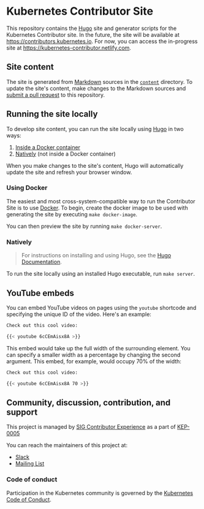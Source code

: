 # Kubernetes Contributor Site

This repository contains the [Hugo][hugo] site and generator scripts for the
Kubernetes Contributor site. In the future, the site will be available at
https://contributors.kubernetes.io. For now, you can access the in-progress
site at https://kubernetes-contributor.netlify.com.

## Site content

The site is generated from [Markdown](https://www.markdownguide.org/) sources
in the [`content`](./content) directory. To update the site's content, make
changes to the Markdown sources and [submit a pull
request](https://help.github.com/en/articles/about-pull-requests) to this
repository.

## Running the site locally

To develop site content, you can run the site locally using [Hugo][hugo] in
two ways:

1. [Inside a Docker container](#using-docker)
2. [Natively](#natively) (not inside a Docker container)

When you make changes to the site's content, Hugo will automatically update
the site and refresh your browser window.

### Using Docker

The easiest and most cross-system-compatible way to run the Contributor
Site is to use [Docker][docker]. To begin, create the docker image to be used 
with generating the site by executing `make docker-image`.

You can then preview the site by running `make docker-server`.

### Natively

> For instructions on installing and using Hugo, see the [Hugo
> Documentation][hugo-docs].

To run the site locally using an installed Hugo executable, run `make server`.

## YouTube embeds

You can embed YouTube videos on pages using the `youtube` shortcode and
specifying the unique ID of the video. Here's an example:

```bash
Check out this cool video:

{{< youtube 6cCEmAisx8A >}}
```

This embed would take up the full width of the surrounding element. You can
specify a smaller width as a percentage by changing the second argument. This
embed, for example, would occupy 70% of the width:

```bash
Check out this cool video:

{{< youtube 6cCEmAisx8A 70 >}}
```

## Community, discussion, contribution, and support

This project is managed by [SIG Contributor Experience][sig-contribex] as a
part of [KEP-0005][kep-0005]

You can reach the maintainers of this project at:

- [Slack][sig-contribex-slack]
- [Mailing List][sig-contribex-list]

### Code of conduct

Participation in the Kubernetes community is governed by the
[Kubernetes Code of Conduct](code-of-conduct.md).

[hugo]: https://gohugo.io/
[hugo-docs]: https://gohugo.io/documentation/
[frontmatter]: https://gohugo.io/content-management/front-matter/
[docker]: https://www.docker.com/get-started
[sig-contribex]: https://github.com/kubernetes/community/blob/master/sig-contributor-experience/README.md
[sig-contribex-slack]: http://slack.k8s.io/#sig-contribex
[sig-contribex-list]: https://groups.google.com/forum/#!forum/kubernetes-sig-contribex
[kep-0005]: https://github.com/kubernetes/community/blob/master/keps/sig-contributor-experience/0005-contributor-site.md
